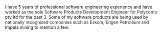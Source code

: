 I have 5 years of professional software engineering experience and have worked as the sole Software Products Development Engineer for Polycomp pty ltd for the past 3. Some of my software products are being used by nationally recognized companies such as Eskom, Engen Petroleum and Impala mining to mention a few. 
<!---
MickPunungwe3000/MickPunungwe3000 is a ✨ special ✨ repository because its `README.md` (this file) appears on your GitHub profile.
You can click the Preview link to take a look at your changes.
--->
